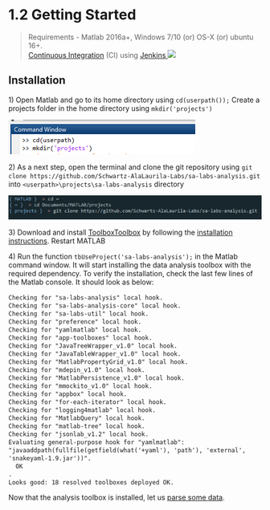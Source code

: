 # 1.2 Getting Started

> Requirements - Matlab 2016a+, Windows 7/10 \(or\) OS-X \(or\) ubuntu 16+.  
>  [Continuous Integration](https://www.thoughtworks.com/continuous-integration) \(CI\) using [Jenkins ![](https://build.nbe.aalto.fi/buildStatus/icon?job=validateSALabsAnalysisCore)](https://build.nbe.aalto.fi/job/validateSALabsAnalysisCore/)

## Installation

1\) Open Matlab and go to its home directory using `cd(userpath());` Create a projects folder in the home directory using `mkdir('projects')`

![](/assets/installation_1.png)

2\) As a next step, open the terminal and clone the git repository using `git clone https://github.com/Schwartz-AlaLaurila-Labs/sa-labs-analysis.git` into `<userpath>\projects\sa-labs-analysis` directory

![](/assets/installation_2.png)

3\) Download and install [ToolboxToolbox](https://github.com/ToolboxHub/ToolboxToolbox) by following the [installation instructions](https://github.com/ToolboxHub/ToolboxToolbox#installation). Restart MATLAB

4\) Run the function `tbUseProject('sa-labs-analysis');` in the Matlab command window. It will start installing the data analysis toolbox with the required dependency. To verify the installation, check the last few lines of the Matlab console. It should look as below:

```
Checking for "sa-labs-analysis" local hook.
Checking for "sa-labs-analysis-core" local hook.
Checking for "sa-labs-util" local hook.
Checking for "preference" local hook.
Checking for "yamlmatlab" local hook.
Checking for "app-toolboxes" local hook.
Checking for "JavaTreeWrapper_v1.0" local hook.
Checking for "JavaTableWrapper_v1.0" local hook.
Checking for "MatlabPropertyGrid_v1.0" local hook.
Checking for "mdepin_v1.0" local hook.
Checking for "MatlabPersistence_v1.0" local hook.
Checking for "mmockito_v1.0" local hook.
Checking for "appbox" local hook.
Checking for "for-each-iterator" local hook.
Checking for "logging4matlab" local hook.
Checking for "MatlabQuery" local hook.
Checking for "matlab-tree" local hook.
Checking for "jsonlab_v1.2" local hook.
Evaluating general-purpose hook for "yamlmatlab": "javaaddpath(fullfile(getfield(what('+yaml'), 'path'), 'external', 'snakeyaml-1.9.jar'))".
  OK
.
Looks good: 18 resolved toolboxes deployed OK.
```

Now that the analysis toolbox is installed, let us [parse some data](/parsing-your-data.md).

